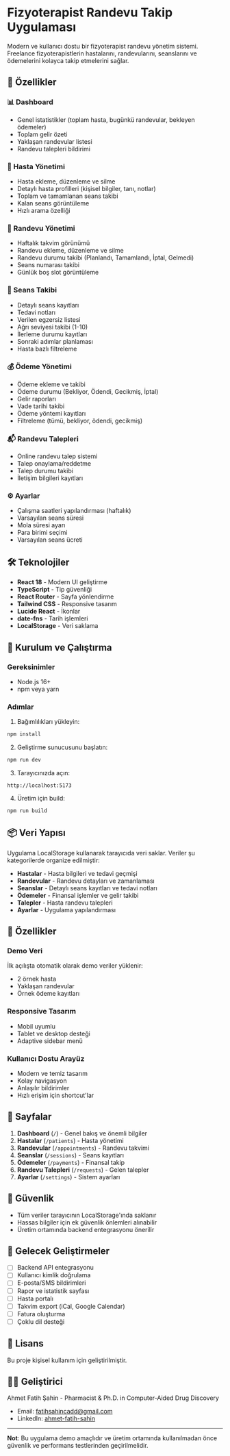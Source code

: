 # Fizyoterapist Randevu Takip Uygulaması

Modern ve kullanıcı dostu bir fizyoterapist randevu yönetim sistemi. Freelance fizyoterapistlerin hastalarını, randevularını, seanslarını ve ödemelerini kolayca takip etmelerini sağlar.

## 🎯 Özellikler

### 📊 Dashboard
- Genel istatistikler (toplam hasta, bugünkü randevular, bekleyen ödemeler)
- Toplam gelir özeti
- Yaklaşan randevular listesi
- Randevu talepleri bildirimi

### 👥 Hasta Yönetimi
- Hasta ekleme, düzenleme ve silme
- Detaylı hasta profilleri (kişisel bilgiler, tanı, notlar)
- Toplam ve tamamlanan seans takibi
- Kalan seans görüntüleme
- Hızlı arama özelliği

### 📅 Randevu Yönetimi
- Haftalık takvim görünümü
- Randevu ekleme, düzenleme ve silme
- Randevu durumu takibi (Planlandı, Tamamlandı, İptal, Gelmedi)
- Seans numarası takibi
- Günlük boş slot görüntüleme

### 📝 Seans Takibi
- Detaylı seans kayıtları
- Tedavi notları
- Verilen egzersiz listesi
- Ağrı seviyesi takibi (1-10)
- İlerleme durumu kayıtları
- Sonraki adımlar planlaması
- Hasta bazlı filtreleme

### 💰 Ödeme Yönetimi
- Ödeme ekleme ve takibi
- Ödeme durumu (Bekliyor, Ödendi, Gecikmiş, İptal)
- Gelir raporları
- Vade tarihi takibi
- Ödeme yöntemi kayıtları
- Filtreleme (tümü, bekliyor, ödendi, gecikmiş)

### 📬 Randevu Talepleri
- Online randevu talep sistemi
- Talep onaylama/reddetme
- Talep durumu takibi
- İletişim bilgileri kayıtları

### ⚙️ Ayarlar
- Çalışma saatleri yapılandırması (haftalık)
- Varsayılan seans süresi
- Mola süresi ayarı
- Para birimi seçimi
- Varsayılan seans ücreti

## 🛠️ Teknolojiler

- **React 18** - Modern UI geliştirme
- **TypeScript** - Tip güvenliği
- **React Router** - Sayfa yönlendirme
- **Tailwind CSS** - Responsive tasarım
- **Lucide React** - İkonlar
- **date-fns** - Tarih işlemleri
- **LocalStorage** - Veri saklama

## 🚀 Kurulum ve Çalıştırma

### Gereksinimler
- Node.js 16+
- npm veya yarn

### Adımlar

1. Bağımlılıkları yükleyin:
```bash
npm install
```

2. Geliştirme sunucusunu başlatın:
```bash
npm run dev
```

3. Tarayıcınızda açın:
```
http://localhost:5173
```

4. Üretim için build:
```bash
npm run build
```

## 📦 Veri Yapısı

Uygulama LocalStorage kullanarak tarayıcıda veri saklar. Veriler şu kategorilerde organize edilmiştir:

- **Hastalar** - Hasta bilgileri ve tedavi geçmişi
- **Randevular** - Randevu detayları ve zamanlaması
- **Seanslar** - Detaylı seans kayıtları ve tedavi notları
- **Ödemeler** - Finansal işlemler ve gelir takibi
- **Talepler** - Hasta randevu talepleri
- **Ayarlar** - Uygulama yapılandırması

## 🎨 Özellikler

### Demo Veri
İlk açılışta otomatik olarak demo veriler yüklenir:
- 2 örnek hasta
- Yaklaşan randevular
- Örnek ödeme kayıtları

### Responsive Tasarım
- Mobil uyumlu
- Tablet ve desktop desteği
- Adaptive sidebar menü

### Kullanıcı Dostu Arayüz
- Modern ve temiz tasarım
- Kolay navigasyon
- Anlaşılır bildirimler
- Hızlı erişim için shortcut'lar

## 📱 Sayfalar

1. **Dashboard** (`/`) - Genel bakış ve önemli bilgiler
2. **Hastalar** (`/patients`) - Hasta yönetimi
3. **Randevular** (`/appointments`) - Randevu takvimi
4. **Seanslar** (`/sessions`) - Seans kayıtları
5. **Ödemeler** (`/payments`) - Finansal takip
6. **Randevu Talepleri** (`/requests`) - Gelen talepler
7. **Ayarlar** (`/settings`) - Sistem ayarları

## 🔐 Güvenlik

- Tüm veriler tarayıcının LocalStorage'ında saklanır
- Hassas bilgiler için ek güvenlik önlemleri alınabilir
- Üretim ortamında backend entegrasyonu önerilir

## 🚧 Gelecek Geliştirmeler

- [ ] Backend API entegrasyonu
- [ ] Kullanıcı kimlik doğrulama
- [ ] E-posta/SMS bildirimleri
- [ ] Rapor ve istatistik sayfası
- [ ] Hasta portalı
- [ ] Takvim export (iCal, Google Calendar)
- [ ] Fatura oluşturma
- [ ] Çoklu dil desteği

## 📄 Lisans

Bu proje kişisel kullanım için geliştirilmiştir.

## 👨‍💻 Geliştirici

Ahmet Fatih Şahin - Pharmacist & Ph.D. in Computer-Aided Drug Discovery
- Email: fatihsahincadd@gmail.com
- LinkedIn: [ahmet-fatih-sahin](https://www.linkedin.com/in/ahmet-fatih-sahin-9bb20518a/)

---

**Not**: Bu uygulama demo amaçlıdır ve üretim ortamında kullanılmadan önce güvenlik ve performans testlerinden geçirilmelidir.
